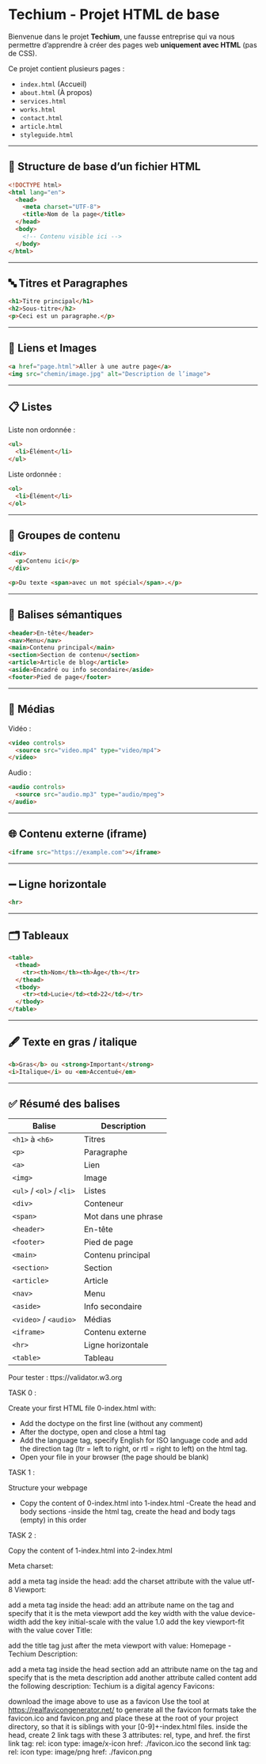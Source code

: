 # Techium - Projet HTML de base

Bienvenue dans le projet **Techium**, une fausse entreprise qui va nous permettre d’apprendre à créer des pages web **uniquement avec HTML** (pas de CSS).

Ce projet contient plusieurs pages :
- `index.html` (Accueil)
- `about.html` (À propos)
- `services.html`
- `works.html`
- `contact.html`
- `article.html`
- `styleguide.html`

---

## 📄 Structure de base d’un fichier HTML

```html
<!DOCTYPE html>
<html lang="en">
  <head>
    <meta charset="UTF-8">
    <title>Nom de la page</title>
  </head>
  <body>
    <!-- Contenu visible ici -->
  </body>
</html>
```

---

## 🔤 Titres et Paragraphes

```html
<h1>Titre principal</h1>
<h2>Sous-titre</h2>
<p>Ceci est un paragraphe.</p>
```

---

## 🔗 Liens et Images

```html
<a href="page.html">Aller à une autre page</a>
<img src="chemin/image.jpg" alt="Description de l’image">
```

---

## 📋 Listes

Liste non ordonnée :
```html
<ul>
  <li>Élément</li>
</ul>
```

Liste ordonnée :
```html
<ol>
  <li>Élément</li>
</ol>
```

---

## 🧱 Groupes de contenu

```html
<div>
  <p>Contenu ici</p>
</div>

<p>Du texte <span>avec un mot spécial</span>.</p>
```

---

## 🧭 Balises sémantiques

```html
<header>En-tête</header>
<nav>Menu</nav>
<main>Contenu principal</main>
<section>Section de contenu</section>
<article>Article de blog</article>
<aside>Encadré ou info secondaire</aside>
<footer>Pied de page</footer>
```

---

## 🎵 Médias

Vidéo :
```html
<video controls>
  <source src="video.mp4" type="video/mp4">
</video>
```

Audio :
```html
<audio controls>
  <source src="audio.mp3" type="audio/mpeg">
</audio>
```

---

## 🌐 Contenu externe (iframe)

```html
<iframe src="https://example.com"></iframe>
```

---

## ➖ Ligne horizontale

```html
<hr>
```

---

## 🗂️ Tableaux

```html
<table>
  <thead>
    <tr><th>Nom</th><th>Âge</th></tr>
  </thead>
  <tbody>
    <tr><td>Lucie</td><td>22</td></tr>
  </tbody>
</table>
```

---

## 🖋️ Texte en gras / italique

```html
<b>Gras</b> ou <strong>Important</strong>
<i>Italique</i> ou <em>Accentué</em>
```

---

## ✅ Résumé des balises

| Balise       | Description |
|--------------|-------------|
| `<h1>` à `<h6>` | Titres |
| `<p>`        | Paragraphe |
| `<a>`        | Lien |
| `<img>`      | Image |
| `<ul>` / `<ol>` / `<li>` | Listes |
| `<div>`      | Conteneur |
| `<span>`     | Mot dans une phrase |
| `<header>`   | En-tête |
| `<footer>`   | Pied de page |
| `<main>`     | Contenu principal |
| `<section>`  | Section |
| `<article>`  | Article |
| `<nav>`      | Menu |
| `<aside>`    | Info secondaire |
| `<video>` / `<audio>` | Médias |
| `<iframe>`   | Contenu externe |
| `<hr>`       | Ligne horizontale |
| `<table>`    | Tableau |


Pour tester :
ttps://validator.w3.org


TASK 0 :

Create your first HTML file 0-index.html with:

- Add the doctype on the first line (without any comment)
- After the doctype, open and close a html tag
- Add the language tag, specify English for ISO language code and add the direction tag (ltr = left to right, or rtl = right to left) on the html tag.
- Open your file in your browser (the page should be blank)

TASK 1 :

Structure your webpage

- Copy the content of 0-index.html into 1-index.html
-Create the head and body sections
-inside the html tag, create the head and body tags (empty) in this order

TASK 2 :

Copy the content of 1-index.html into 2-index.html



Meta charset:

add a meta tag inside the head:
add the charset attribute with the value utf-8
Viewport:

add a meta tag inside the head:
add an attribute name on the tag and specify that it is the meta viewport
add the key width with the value device-width
add the key initial-scale with the value 1.0
add the key viewport-fit with the value cover
Title:

add the title tag just after the meta viewport with value: Homepage - Techium
Description:

add a meta tag inside the head section
add an attribute name on the tag and specify that is the meta description
add another attribute called content
add the following description: Techium is a digital agency
Favicons:

download the image above to use as a favicon
Use the tool at https://realfavicongenerator.net/ to generate all the favicon formats
take the favicon.ico and favicon.png and place these at the root of your project directory, so that it is siblings with your [0-9]+-index.html files.
inside the head, create 2 link tags with these 3 attributes: rel, type, and href.
the first link tag:
rel: icon
type: image/x-icon
href: ./favicon.ico
the second link tag:
rel: icon
type: image/png
href: ./favicon.png